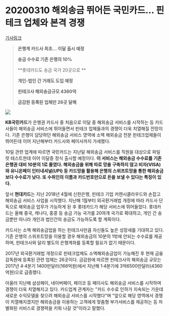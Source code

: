 # 20200310 해외송금 뛰어든 국민카드… 핀테크 업체와 본격 경쟁

[기사링크](<https://news.naver.com/main/read.nhn?mode=LS2D&mid=shm&sid1=101&sid2=259&oid=014&aid=0004387379>)



> **은행계 카드사 최초… 이달 출시 예정**
>
> **송금 수수료 기존 은행의 10%**
>
> **롯데카드도 송금 국가 20곳으로 **
>
> **개인-법인 간 거래도 도입 예정**
>
> **핀테크사 해외송금규모 4360억**
>
> **금감원 등록된 업체만 26곳 달해**



![](https://imgnews.pstatic.net/image/014/2020/03/10/0004387379_001_20200310201604089.jpg?type=w647)



  **KB국민카드**가 은행권 카드사 중 처음으로 이달 중 해외송금 서비스를 시작하는 등 카드사들이 해외송금 서비스에 뛰어들면서 핀테크 업체들과의 경쟁이 더욱 치열해질 전망이다. 기존 은행이 담당하던 해외송금 서비스 영역에 소액 해외송금 전문 핀테크업체들이 뛰어든데 이어 지난해부터 카드사와 페이사까지 가세했다.



10일 관련 업계에 따르면 국민카드는 지난달 해외송금 서비스를 직원을 대상으로 파일럿 테스트한데 이어 이달중 정식 출시할 예정이다. **이 서비스는 해외송금 수수료를 기존 은행권 대비 10분의 1로 줄였다. 해외송금을 위해 따로 망을 구축하지 않고 비자(VISA)와 유니온페이 인터내셔널(UPI) 등 카드망을 활용해 은행의 스위프트망을 통한 해외송금보다 수수료가 낮다. 또 수취인의 이름과 카드번호만으로 돈을 보낼 수 있다는 특징이 있다.**



앞서 **현대카드**는 지난 2018년 4월에 신한은행, 핀테크 기업 커렌시클라우드와 손잡고 해외송금 서비스 사업을 시작했다. 지난해 1월부터 외국환거래법 개정에 따라 카드사 단독으로 해외송금 업무가 가능하게 된 후 롯데카드가 해당 서비스에 뛰어들었다. 롯데카드는 올해 중국, 캐나다, 홍콩 등 송금 가능 국가를 20여개 국가로 확대하고, 개인 간 송금뿐만 아니라 개인과 법인간의 송금도 가능하도록 할 계획이다.



카드사는 소액 해외송금업을 하는 핀테크사만큼 자신들도 높은 성장세를 기대하고 있다. 기존 은행의 스위프트망을 이용할 경우 해외송금의 10분의 1밖에 안되는 수수료를 제공하며, 핀테크사와 달리 별도의 은행계좌를 등록할 필요가 없기 때문이다.



2017년 외국환거래법 개정으로 핀테크업체도 소액해외송금업이 가능해진 후 현재 금융감독원에 등록된 관련 업체는 26곳이다. 금감원에 따르면 핀테크사의 해외송금 규모는 2017년 4·4분기 1400만달러(166억원)에서 지난해 1·4분기에 3억6500만달러(4360억원)으로 급증했다.



아울러 지난해 삼성페이, 네이버페이, 페이코 등 페이사도 해외송금 서비스를 시작하며 경쟁이 더욱 치열해지고 있다. 카드업계 관계자는 "카드 수수료 인하가 지속되는 가운데 새로운 수익모델을 찾으려 해외송금 서비스를 시작했다"며 "앞으로 해당 영역에서 경쟁이 치열해지겠지만 해외송금을 이용하는 고객에게 맞춤형 부가서비스를 제공하는 등 차별화된 서비스로 경쟁력을 키워 나갈 것"이라고 말했다.  